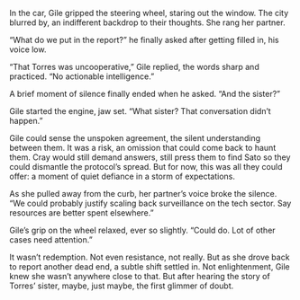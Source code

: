 In the car, Gile gripped the steering wheel, staring out the window. The city blurred by, an indifferent backdrop to their thoughts. She rang her partner. 

“What do we put in the report?” he finally asked after getting filled in, his voice low. 

“That Torres was uncooperative,” Gile replied, the words sharp and practiced. “No actionable intelligence.” 

A brief moment of silence finally ended when he asked. “And the sister?” 

Gile started the engine, jaw set. “What sister? That conversation didn’t happen.” 

Gile could sense the unspoken agreement, the silent understanding between them. It was a risk, an omission that could come back to haunt them. Cray would still demand answers, still press them to find Sato so they could dismantle the protocol’s spread. But for now, this was all they could offer: a moment of quiet defiance in a storm of expectations. 

As she pulled away from the curb, her partner’s voice broke the silence. “We could probably justify scaling back surveillance on the tech sector. Say resources are better spent elsewhere.” 

Gile’s grip on the wheel relaxed, ever so slightly. “Could do. Lot of other cases need attention.” 

It wasn’t redemption. Not even resistance, not really. But as she drove back to report another dead end, a subtle shift settled in. Not enlightenment, Gile knew she wasn’t anywhere close to that. But after hearing the story of Torres’ sister, maybe, just maybe, the first glimmer of doubt.
